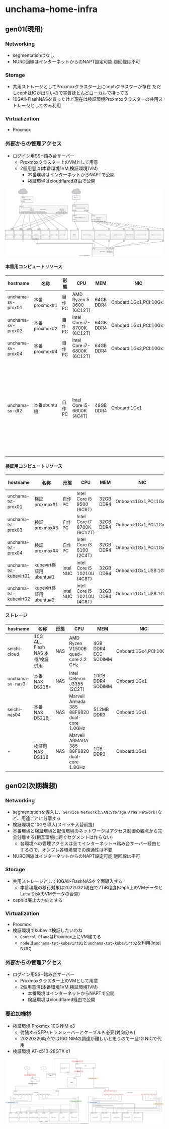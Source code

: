# unchama-home-infra

## gen01(現用)

### Networking

- segmentationはなし
- NURO回線はインターネットからのNAPT設定可能,謎回線は不可

### Storage

- 共用ストレージとしてProxmoxクラスター上にcephクラスターが存在 ただしcephはIOが出ないので実質ほとんどローカルで持ってる
- 10GAll-FlashNASを買ったけど現在は検証環境Proxmoxクラスターの共用ストレージとしてのみ利用

### Virtualization

- Proxmox

### 外部からの管理アクセス

- ログイン用SSH踏み台サーバー
  - Proxmoxクラスター上のVMとして用意
  - 2個用意済(本番環境1VM,検証環境1VM)
    - 本番環境はインターネットからNAPTで公開
    - 検証環境はcloudflared経由で公開

![図](./diagrams/unchama-home-infra-gen01.drawio.svg)

#### 本番用コンピュートリソース

| hostname | 名称 | 形態 | CPU | MEM | NIC | 備考 |
| -------- | --- | ---- | --- | --- | --- | --- |
| unchama-sv-prox01 | 本番proxmox#1 | 自作PC | AMD Ryzen 5 3600 (6C12T) | 64GB DDR4 | Onboard:1Gx1,PCI:10Gx1 | |
| unchama-sv-prox02 | 本番proxmox#2 | 自作PC | Intel Core i7-8700K (6C12T) | 64GB DDR4 | Onboard:1Gx1,PCI:10Gx1 | |
| unchama-sv-prox04 | 本番proxmox#4 | 自作PC | Intel Core i7-6800K (6C12T) | 64GB DDR4 | Onboard:1Gx2,PCI:10Gx1 | |
| unchama-sv-dt2 | 本番ubuntu機 | 自作PC | Intel Core i5-6600K (4C4T) | 48GB DDR4 | Onboard:1Gx1 | 上のサービスを移行次第廃止予定 |

#### 検証用コンピュートリソース

| hostname | 名称 | 形態 | CPU | MEM | NIC | 備考 |
| -------- | --- | ---- | --- | --- | --- | --- |
| unchama-tst-prox01 | 検証proxmox#1 | 自作PC | Intel Core i5 9500  (6C6T)  | 32GB DDR4 | Onboard:1Gx1,PCI:1Gx1 | |
| unchama-tst-prox03 | 検証proxmox#3 | 自作PC | Intel Core i7 8700K (6C12T) | 32GB DDR4 | Onboard:1Gx1,PCI:1Gx1 | |
| unchama-tst-prox04 | 検証proxmox#4 | 自作PC | Intel Core i3 6100  (2C4T)  | 32GB DDR4 | Onboard:1Gx1,PCI:1Gx1 | |
| unchama-tst-kubevirt01 | kubevirt検証用ubuntu#1 | Intel NUC | intel Core i5 10210U (4C8T) | 32GB DDR4 | Onboard:1Gx1,USB:1Gx1 | |
| unchama-tst-kubevirt02 | kubevirt検証用ubuntu#2 | Intel NUC | intel Core i5 10210U (4C8T) | 32GB DDR4 | Onboard:1Gx1,USB:1Gx1 | |

#### ストレージ

| hostname | 名称 | 形態 | CPU | MEM | NIC | 備考 |
| -------- | --- | ---- | --- | --- | --- | --- |
| seichi-cloud | 10G ALL Flash NAS 本番/検証併用 | NAS | AMD Ryzen V1500B quad-core 2.2 GHz | 4GB DDR4 ECC SODIMM | Onboard:1Gx4,PCI:10Gx2 | Synology DS1621+ |
| unchama-sv-nas3 | 本番NAS DS218+ | NAS | Intel Celeron J3355 (2C2T) | 10GB DDR4 SODIMM | Onboard:1Gx1 | Synology DS218+ |
| seichi-nas04 | 本番NAS DS216j | NAS | Marvell Armada 385 88F6820 dual-core 1.0GHz | 512MB DDR3 | Onboard:1Gx1 | Synology DS216j |
| - | 検証用NAS DS116 | NAS | Marvell ARMADA 385 88F6820 dual-core 1.8GHz | 1GB DDR3 | Onboard:1Gx1 | Synology DS116 |

## gen02(次期構想)

### Networking

- segmentationを導入し、`Service Network`と`SAN(Storage Area Network)`など、用途ごとに分離する
- 検証環境に10Gを導入(スイッチ入替前提)
- 本番環境と検証環境と配信環境のネットワークはアクセス制御の観点から完全分離する(相互環境に跨ぐセグメントは作らない)
  - 各環境への管理アクセスは全てインターネット→踏み台サーバー経由とするので、オンプレ各環境間での疎通性は不要
- NURO回線はインターネットからのNAPT設定可能,謎回線は不可

### Storage

- 共用ストレージとして10GAll-FlashNASを全面導入する
  - 本番環境の移行対象は20220321現在で2TiB程度(Ceph上のVMデータとLocalDiskのVMデータの合算)
- cephは廃止の方向とする

### Virtualization

- Proxmox
- 検証環境でkubevirt検証したいわね
  - `Control Plane`はProxmox上にVM建てる
  - `node`は`unchama-tst-kubevirt01`と`unchama-tst-kubevirt02`を利用(intel NUC)

### 外部からの管理アクセス

- ログイン用SSH踏み台サーバー
  - Proxmoxクラスター上のVMとして用意
  - 2個用意済(本番環境1VM,検証環境1VM)
    - 本番環境はインターネットからNAPTで公開
    - 検証環境はcloudflared経由で公開

### 要追加機材

- 検証環境 Proxmox 10G NIM x3
  - 付随するSFP+トランシーバーとケーブルも必要(対向分も)
  - 20220326時点では10G NIMの調達が難しいと思うので一旦1G NICで代用
- 検証環境 AT-x510-28GTX x1

![図](./diagrams/unchama-home-infra-gen02.drawio.svg)
